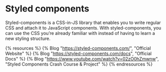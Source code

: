 # Styled components

Styled-components is a CSS-in-JS library that enables you to write regular CSS and attach it to JavaScript components. With styled-components, you can use the CSS you’re already familiar with instead of having to learn a new styling structure.

{% resources %}
  {% Blog "https://styled-components.com/", "Official Website" %}
  {% Blog "https://styled-components.com/docs", "Official Docs" %}
  {% Blog "https://www.youtube.com/watch?v=02zO0hZmwnw", "Styled Components Crash Course & Project" %}
{% endresources %}
